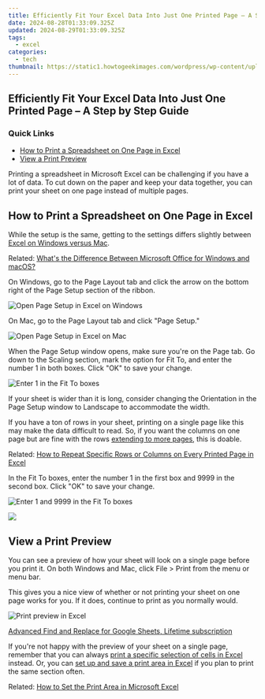 ```yaml
---
title: Efficiently Fit Your Excel Data Into Just One Printed Page – A Step by Step Guide
date: 2024-08-28T01:33:09.325Z
updated: 2024-08-29T01:33:09.325Z
tags:
  - excel
categories:
  - tech
thumbnail: https://static1.howtogeekimages.com/wordpress/wp-content/uploads/2021/09/microsoft_excel_hero_1200x675.jpg
---
```


## Efficiently Fit Your Excel Data Into Just One Printed Page – A Step by Step Guide

### Quick Links

* [How to Print a Spreadsheet on One Page in Excel](https://common-error.techidaily.com/fixing-windows-11-update-issues-how-to-unstick-a-frozen-system/)
* [View a Print Preview](https://some-knowledge.techidaily.com/in-2024-hit-top-rank-firstrow-pursuits-outside-sports/)

 Printing a spreadsheet in Microsoft Excel can be challenging if you have a lot of data. To cut down on the paper and keep your data together, you can print your sheet on one page instead of multiple pages.

##  How to Print a Spreadsheet on One Page in Excel

 While the setup is the same, getting to the settings differs slightly between [Excel on Windows versus Mac](https://some-knowledge.techidaily.com/expert-techniques-in-creating-timelapses-on-black-hero5-for-2024/).

Related: [What's the Difference Between Microsoft Office for Windows and macOS?](https://some-knowledge.techidaily.com/expert-techniques-in-creating-timelapses-on-black-hero5-for-2024/) 

 On Windows, go to the Page Layout tab and click the arrow on the bottom right of the Page Setup section of the ribbon.

![Open Page Setup in Excel on Windows](https://static1.howtogeekimages.com/wordpress/wp-content/uploads/2021/10/OpenPageSetupWindows-ExcelPrintOnePage.png) 

 On Mac, go to the Page Layout tab and click "Page Setup."

![Open Page Setup in Excel on Mac](https://static1.howtogeekimages.com/wordpress/wp-content/uploads/2021/10/OpenPageSetupMac-ExcelPrintOnePage.png) 

 When the Page Setup window opens, make sure you're on the Page tab. Go down to the Scaling section, mark the option for Fit To, and enter the number 1 in both boxes. Click "OK" to save your change.

![Enter 1 in the Fit To boxes](https://static1.howtogeekimages.com/wordpress/wp-content/uploads/2021/10/FitToPage-ExcelPrintOnePage.png) 

 If your sheet is wider than it is long, consider changing the Orientation in the Page Setup window to Landscape to accommodate the width.

 If you have a ton of rows in your sheet, printing on a single page like this may make the data difficult to read. So, if you want the columns on one page but are fine with the rows [extending to more pages](https://change-location.techidaily.com/full-guide-to-catch-100-iv-pokemon-using-a-map-on-xiaomi-redmi-note-12-5g-drfone-by-drfone-virtual-android/), this is doable.

Related: [How to Repeat Specific Rows or Columns on Every Printed Page in Excel](https://change-location.techidaily.com/full-guide-to-catch-100-iv-pokemon-using-a-map-on-xiaomi-redmi-note-12-5g-drfone-by-drfone-virtual-android/) 

 In the Fit To boxes, enter the number 1 in the first box and 9999 in the second box. Click "OK" to save your change.

![Enter 1 and 9999 in the Fit To boxes](https://static1.howtogeekimages.com/wordpress/wp-content/uploads/2021/10/FitRows-ExcelPrintOnePage.png) 

<!-- affiliate ads begin -->
<a href="https://secure.2checkout.com/order/checkout.php?PRODS=4728277&QTY=1&AFFILIATE=108875&CART=1"><img src="https://secure.avangate.com/images/merchant/f7f07e7dab09533bc71247a5b29a7373/products/1_iDeviceMessageBox.png" border="0"></a>
<!-- affiliate ads end -->
##  View a Print Preview

 You can see a preview of how your sheet will look on a single page before you print it. On both Windows and Mac, click File > Print from the menu or menu bar.

 This gives you a nice view of whether or not printing your sheet on one page works for you. If it does, continue to print as you normally would.

![Print preview in Excel](https://static1.howtogeekimages.com/wordpress/wp-content/uploads/2021/10/PrintPreview-ExcelPrintOnePage.png) 

<!-- affiliate ads begin -->
<a href="https://secure.2checkout.com/order/checkout.php?PRODS=4729642&QTY=1&AFFILIATE=108875&CART=1">Advanced Find and Replace for Google Sheets, Lifetime subscription</a>
<!-- affiliate ads end -->
 If you're not happy with the preview of your sheet on a single page, remember that you can always [print a specific selection of cells in Excel](https://some-guidance.techidaily.com/updated-tuning-into-emotion-background-melodies-in-film/) instead. Or, you can [set up and save a print area in Excel](https://some-techniques.techidaily.com/in-2024-expert-insights-into-magix-video-pro-xs-design/) if you plan to print the same section often.

Related: [How to Set the Print Area in Microsoft Excel](https://some-techniques.techidaily.com/in-2024-expert-insights-into-magix-video-pro-xs-design/)

<ins class="adsbygoogle"
     style="display:block"
     data-ad-format="autorelaxed"
     data-ad-client="ca-pub-7571918770474297"
     data-ad-slot="1223367746"></ins>



<ins class="adsbygoogle"
     style="display:block"
     data-ad-client="ca-pub-7571918770474297"
     data-ad-slot="8358498916"
     data-ad-format="auto"
     data-full-width-responsive="true"></ins>


